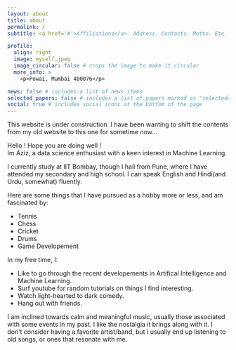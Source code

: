 ```yaml
---
layout: about
title: about
permalink: /
subtitle: <a href='#'>Affiliations</a>. Address. Contacts. Motto. Etc.

profile:
  align: right
  image: myself.jpeg
  image_circular: false # crops the image to make it circular
  more_info: >
    <p>Powai, Mumbai 400076</p>

news: false # includes a list of news items
selected_papers: false # includes a list of papers marked as "selected={true}"
social: true # includes social icons at the bottom of the page
---
```


This website is under construction. I have been wanting to shift the contents from my old website to this one for sometime now...   

Hello ! Hope you are doing well !  
Im Aziz, a data science enthusiast with a keen interest in Machine Learning.  

I currently study at IIT Bombay, though I hail from Pune, where I have attended my secondary and high school. I can speak English and Hindi(and Urdu, somewhat) fluently.

Here are some things that I have pursued as a hobby more or less, and am fascinated by: 
* Tennis
* Chess
* Cricket
* Drums
* Game Developement

In my free time, I:
* Like to go through the recent developements in Artifical Intelligence and Machine Learning.
* Surf youtube for random tutorials on things I find interesting.
* Watch light-hearted to dark comedy.
* Hang out with friends.

I am inclined towards calm and meaningful music, usually those associated with some events in my past. I like the nostalgia it brings along with it.
I don’t consider having a favorite artist/band, but I usually end up listening to old songs, or ones that resonate with me.
